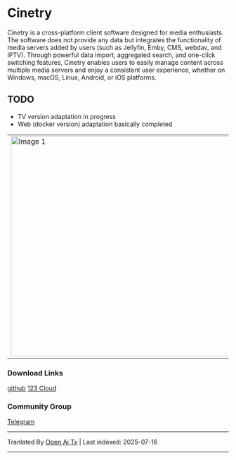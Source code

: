 # Cinetry

Cinetry is a cross-platform client software designed for media enthusiasts. The software does not provide any data but integrates the functionality of media servers added by users (such as Jellyfin, Emby, CMS, webdav, and IPTV). Through powerful data import, aggregated search, and one-click switching features, Cinetry enables users to easily manage content across multiple media servers and enjoy a consistent user experience, whether on Windows, macOS, Linux, Android, or iOS platforms.

## TODO
- TV version adaptation in progress  
- Web (docker version) adaptation basically completed

|  | |
|--------|--------|
| <img src="https://raw.githubusercontent.com/gstory0404/Cinetry/a8c26bf590ce5f95e9e864f98cfde01ad9a9a402/pc.png" width="500" alt="Image 1"> | <img src="https://raw.githubusercontent.com/gstory0404/Cinetry/a8c26bf590ce5f95e9e864f98cfde01ad9a9a402/phone.jpg" width="200" alt="Image 2"> |

### Download Links
[github](https://github.com/gstory0404/Cinetry/releases)  [123 Cloud](https://www.123865.com/s/3tw0Td-2dOkh)

### Community Group
[Telegram](https://t.me/+pXBwNpMTgAY0YjUx)


---

Tranlated By [Open Ai Tx](https://github.com/OpenAiTx/OpenAiTx) | Last indexed: 2025-07-16

---